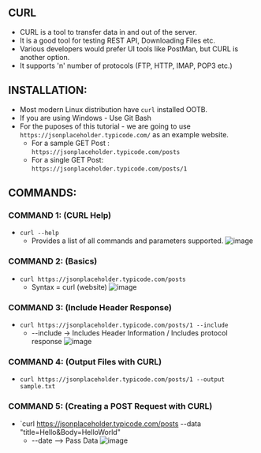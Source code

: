 
## CURL
* CURL is a tool to transfer data in and out of the server.
* It is a good tool for testing REST API, Downloading Files etc. 
* Various developers would prefer UI tools like PostMan, but CURL is another option.
* It supports 'n' number of protocols (FTP, HTTP, IMAP, POP3 etc.)

## INSTALLATION:
* Most modern Linux distribution have `curl` installed OOTB.
* If you are using Windows - Use Git Bash
* For the puposes of this tutorial - we are going to use `https://jsonplaceholder.typicode.com/` as an example website. 
  * For a sample GET Post : `https://jsonplaceholder.typicode.com/posts`
  * For a single GET Post: `https://jsonplaceholder.typicode.com/posts/1`

## COMMANDS:

### COMMAND 1: (CURL Help)
* `curl --help` 
  * Provides a list of all commands and parameters supported. 
   ![image](https://user-images.githubusercontent.com/2145211/132132229-49625964-7dd7-4f53-ab67-83fb91493a0f.png)

### COMMAND 2: (Basics)
* `curl https://jsonplaceholder.typicode.com/posts` 
  * Syntax = curl (website)
  ![image](https://user-images.githubusercontent.com/2145211/132132259-5b031b9a-55ac-447e-b49d-ce061584f2a6.png)

### COMMAND 3: (Include Header Response)
* `curl https://jsonplaceholder.typicode.com/posts/1 --include`
  * --include -> Includes Header Information / Includes protocol response 
  ![image](https://user-images.githubusercontent.com/2145211/132132382-bd768a2a-0a86-4ce9-a6bd-39dbb01fd935.png)

### COMMAND 4: (Output Files with CURL)
* `curl https://jsonplaceholder.typicode.com/posts/1 --output sample.txt`

### COMMAND 5: (Creating a POST Request with CURL)
* `curl https://jsonplaceholder.typicode.com/posts --data "title=Hello&Body=HelloWorld"
  * --date --> Pass Data
![image](https://user-images.githubusercontent.com/2145211/132134485-e3fac820-183f-425a-a267-4f2174fec699.png)
